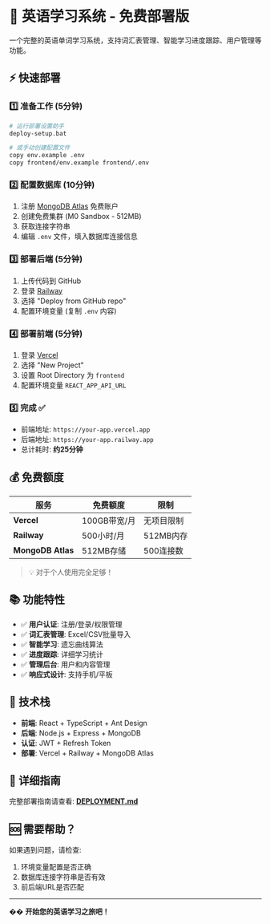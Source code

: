 # 🚀 英语学习系统 - 免费部署版

一个完整的英语单词学习系统，支持词汇表管理、智能学习进度跟踪、用户管理等功能。

## ⚡ 快速部署

### 1️⃣ 准备工作 (5分钟)
```bash
# 运行部署设置助手
deploy-setup.bat

# 或手动创建配置文件
copy env.example .env
copy frontend/env.example frontend/.env
```

### 2️⃣ 配置数据库 (10分钟)
1. 注册 [MongoDB Atlas](https://www.mongodb.com/cloud/atlas) 免费账户
2. 创建免费集群 (M0 Sandbox - 512MB)
3. 获取连接字符串
4. 编辑 `.env` 文件，填入数据库连接信息

### 3️⃣ 部署后端 (5分钟)
1. 上传代码到 GitHub
2. 登录 [Railway](https://railway.app)
3. 选择 "Deploy from GitHub repo"
4. 配置环境变量 (复制 `.env` 内容)

### 4️⃣ 部署前端 (5分钟)
1. 登录 [Vercel](https://vercel.com)
2. 选择 "New Project"
3. 设置 Root Directory 为 `frontend`
4. 配置环境变量 `REACT_APP_API_URL`

### 5️⃣ 完成 ✅
- 前端地址: `https://your-app.vercel.app`
- 后端地址: `https://your-app.railway.app`
- 总计耗时: **约25分钟**

## 💰 免费额度

| 服务 | 免费额度 | 限制 |
|------|---------|------|
| **Vercel** | 100GB带宽/月 | 无项目限制 |
| **Railway** | 500小时/月 | 512MB内存 |
| **MongoDB Atlas** | 512MB存储 | 500连接数 |

> 💡 对于个人使用完全足够！

## 📚 功能特性

- ✅ **用户认证**: 注册/登录/权限管理
- ✅ **词汇表管理**: Excel/CSV批量导入
- ✅ **智能学习**: 遗忘曲线算法
- ✅ **进度跟踪**: 详细学习统计
- ✅ **管理后台**: 用户和内容管理
- ✅ **响应式设计**: 支持手机/平板

## 🔧 技术栈

- **前端**: React + TypeScript + Ant Design
- **后端**: Node.js + Express + MongoDB
- **认证**: JWT + Refresh Token
- **部署**: Vercel + Railway + MongoDB Atlas

## 📖 详细指南

完整部署指南请查看: **[DEPLOYMENT.md](./DEPLOYMENT.md)**

## 🆘 需要帮助？

如果遇到问题，请检查:
1. 环境变量配置是否正确
2. 数据库连接字符串是否有效
3. 前后端URL是否匹配

---

�� **开始您的英语学习之旅吧！** 